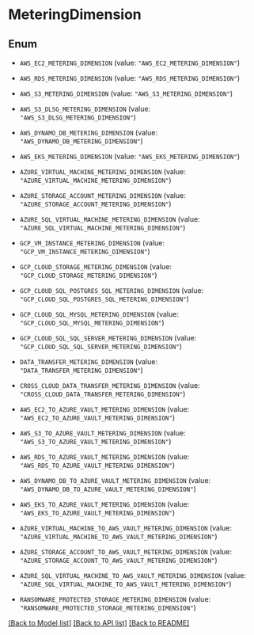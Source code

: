 # MeteringDimension

## Enum


* `AWS_EC2_METERING_DIMENSION` (value: `"AWS_EC2_METERING_DIMENSION"`)

* `AWS_RDS_METERING_DIMENSION` (value: `"AWS_RDS_METERING_DIMENSION"`)

* `AWS_S3_METERING_DIMENSION` (value: `"AWS_S3_METERING_DIMENSION"`)

* `AWS_S3_DLSG_METERING_DIMENSION` (value: `"AWS_S3_DLSG_METERING_DIMENSION"`)

* `AWS_DYNAMO_DB_METERING_DIMENSION` (value: `"AWS_DYNAMO_DB_METERING_DIMENSION"`)

* `AWS_EKS_METERING_DIMENSION` (value: `"AWS_EKS_METERING_DIMENSION"`)

* `AZURE_VIRTUAL_MACHINE_METERING_DIMENSION` (value: `"AZURE_VIRTUAL_MACHINE_METERING_DIMENSION"`)

* `AZURE_STORAGE_ACCOUNT_METERING_DIMENSION` (value: `"AZURE_STORAGE_ACCOUNT_METERING_DIMENSION"`)

* `AZURE_SQL_VIRTUAL_MACHINE_METERING_DIMENSION` (value: `"AZURE_SQL_VIRTUAL_MACHINE_METERING_DIMENSION"`)

* `GCP_VM_INSTANCE_METERING_DIMENSION` (value: `"GCP_VM_INSTANCE_METERING_DIMENSION"`)

* `GCP_CLOUD_STORAGE_METERING_DIMENSION` (value: `"GCP_CLOUD_STORAGE_METERING_DIMENSION"`)

* `GCP_CLOUD_SQL_POSTGRES_SQL_METERING_DIMENSION` (value: `"GCP_CLOUD_SQL_POSTGRES_SQL_METERING_DIMENSION"`)

* `GCP_CLOUD_SQL_MYSQL_METERING_DIMENSION` (value: `"GCP_CLOUD_SQL_MYSQL_METERING_DIMENSION"`)

* `GCP_CLOUD_SQL_SQL_SERVER_METERING_DIMENSION` (value: `"GCP_CLOUD_SQL_SQL_SERVER_METERING_DIMENSION"`)

* `DATA_TRANSFER_METERING_DIMENSION` (value: `"DATA_TRANSFER_METERING_DIMENSION"`)

* `CROSS_CLOUD_DATA_TRANSFER_METERING_DIMENSION` (value: `"CROSS_CLOUD_DATA_TRANSFER_METERING_DIMENSION"`)

* `AWS_EC2_TO_AZURE_VAULT_METERING_DIMENSION` (value: `"AWS_EC2_TO_AZURE_VAULT_METERING_DIMENSION"`)

* `AWS_S3_TO_AZURE_VAULT_METERING_DIMENSION` (value: `"AWS_S3_TO_AZURE_VAULT_METERING_DIMENSION"`)

* `AWS_RDS_TO_AZURE_VAULT_METERING_DIMENSION` (value: `"AWS_RDS_TO_AZURE_VAULT_METERING_DIMENSION"`)

* `AWS_DYNAMO_DB_TO_AZURE_VAULT_METERING_DIMENSION` (value: `"AWS_DYNAMO_DB_TO_AZURE_VAULT_METERING_DIMENSION"`)

* `AWS_EKS_TO_AZURE_VAULT_METERING_DIMENSION` (value: `"AWS_EKS_TO_AZURE_VAULT_METERING_DIMENSION"`)

* `AZURE_VIRTUAL_MACHINE_TO_AWS_VAULT_METERING_DIMENSION` (value: `"AZURE_VIRTUAL_MACHINE_TO_AWS_VAULT_METERING_DIMENSION"`)

* `AZURE_STORAGE_ACCOUNT_TO_AWS_VAULT_METERING_DIMENSION` (value: `"AZURE_STORAGE_ACCOUNT_TO_AWS_VAULT_METERING_DIMENSION"`)

* `AZURE_SQL_VIRTUAL_MACHINE_TO_AWS_VAULT_METERING_DIMENSION` (value: `"AZURE_SQL_VIRTUAL_MACHINE_TO_AWS_VAULT_METERING_DIMENSION"`)

* `RANSOMWARE_PROTECTED_STORAGE_METERING_DIMENSION` (value: `"RANSOMWARE_PROTECTED_STORAGE_METERING_DIMENSION"`)


[[Back to Model list]](../README.md#documentation-for-models) [[Back to API list]](../README.md#documentation-for-api-endpoints) [[Back to README]](../README.md)


